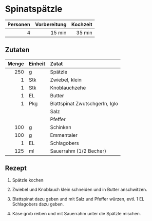 # Spinatspätzle

| Personen | Vorbereitung | Kochzeit |
| --------:| ------------:| --------:|
|        4 |       15 min |   35 min |

## Zutaten

| Menge | Einheit | Zutat                          |
| -----:|:------- |:------------------------------ |
|   250 | g       | Spätzle                        |
|     1 | Stk     | Zwiebel, klein                 |
|     1 | Stk     | Knoblauchzehe                  |
|     1 | EL      | Butter                         |
|     1 | Pkg     | Blattspinat Zwutschgerln, Iglo |
|       |         | Salz                           |
|       |         | Pfeffer                        |
|   100 | g       | Schinken                       |
|   100 | g       | Emmentaler                     |
|     1 | EL      | Schlagobers                    |
|   125 | ml      | Sauerrahm (1/2 Becher)         |

## Rezept

1.  Spätzle kochen

2.  Zwiebel und Knoblauch klein schneiden und in Butter anschwitzen.

3.  Blattspinat dazu geben und mit Salz und Pfeffer würzen, evtl. 1 EL
    Schlagobers dazu geben.

4.  Käse grob reiben und mit Sauerrahm unter die Spätzle mischen.

